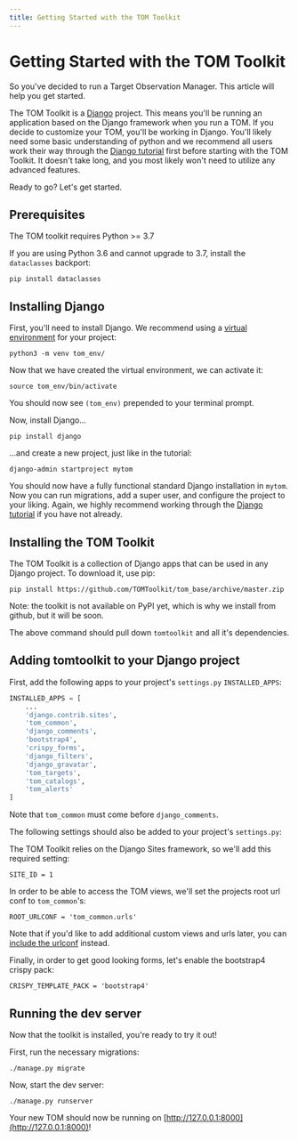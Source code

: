 ```yaml
---
title: Getting Started with the TOM Toolkit
---
```


# Getting Started with the TOM Toolkit

So you've decided to run a Target Observation Manager. This article will help you get started.

The TOM Toolkit is a [Django](https://django-project.org) project. This means you'll be running
an application based on the Django framework when you run a TOM. If you decide to customize
your TOM, you'll be working in Django. You'll likely need some basic understanding of python
and we recommend all users work their way through the
[Django tutorial](https://docs.djangoproject.com/en/2.1/contents/) first before starting with
the TOM Toolkit. It doesn't take long, and you most likely won't need to utilize any advanced
features.

Ready to go? Let's get started.

## Prerequisites

The TOM toolkit requires Python >= 3.7

If you are using Python 3.6 and cannot upgrade to 3.7, install the `dataclasses`
backport:

    pip install dataclasses

## Installing Django

First, you'll need to install Django. We recommend using a
[virtual environment](https://docs.python.org/3/tutorial/venv.html) for your project:

    python3 -m venv tom_env/

Now that we have created the virtual environment, we can activate it:

    source tom_env/bin/activate

You should now see `(tom_env)` prepended to your terminal prompt.

Now, install Django...

    pip install django

...and create a new project, just like in the tutorial:

    django-admin startproject mytom

You should now have a fully functional standard Django installation in `mytom`. Now you can run migrations,
add a super user, and configure the project to your liking. Again, we highly recommend working through
the [Django tutorial](https://docs.djangoproject.com/en/2.1/contents/) if you have not already.

## Installing the TOM Toolkit

The TOM Toolkit is a collection of Django apps that can be used in any Django project. To download it,
use pip:

    pip install https://github.com/TOMToolkit/tom_base/archive/master.zip

Note: the toolkit is not available on PyPI yet, which is why we install from github, but it will be soon.

The above command should pull down `tomtoolkit` and all it's dependencies.

## Adding tomtoolkit to your Django project


First, add the following apps to your project's `settings.py` `INSTALLED_APPS`:

```python
INSTALLED_APPS = [
    ...
    'django.contrib.sites',
    'tom_common',
    'django_comments',
    'bootstrap4',
    'crispy_forms',
    'django_filters',
    'django_gravatar',
    'tom_targets',
    'tom_catalogs',
    'tom_alerts'
]
```

Note that `tom_common` must come before `django_comments`.

The following settings should also be added to your project's `settings.py`:

The TOM Toolkit relies on the Django Sites framework, so we'll add this required setting:

    SITE_ID = 1

In order to be able to access the TOM views, we'll set the projects root url conf to `tom_common`'s:

    ROOT_URLCONF = 'tom_common.urls'

Note that if you'd like to add additional custom views and urls later, you can
[include the urlconf](https://docs.djangoproject.com/en/2.1/topics/http/urls/#including-other-urlconfs) instead.

Finally, in order to get good looking forms, let's enable the bootstrap4 crispy pack:

    CRISPY_TEMPLATE_PACK = 'bootstrap4'


## Running the dev server

Now that the toolkit is installed, you're ready to try it out!

First, run the necessary migrations:

    ./manage.py migrate

Now, start the dev server:

    ./manage.py runserver

Your new TOM should now be running on [http://127.0.0.1:8000](http://127.0.0.1:8000)!
